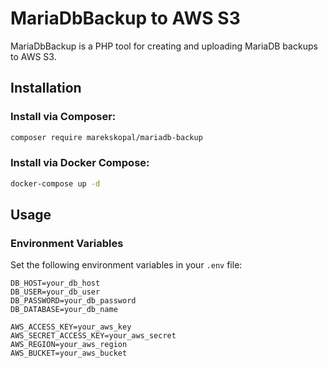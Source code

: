 # MariaDbBackup to AWS S3

MariaDbBackup is a PHP tool for creating and uploading MariaDB backups to AWS S3.


## Installation

### Install via Composer:

```sh
composer require marekskopal/mariadb-backup
```

### Install via Docker Compose:

```sh
docker-compose up -d
```


## Usage

### Environment Variables

Set the following environment variables in your `.env` file:

```env
DB_HOST=your_db_host
DB_USER=your_db_user
DB_PASSWORD=your_db_password
DB_DATABASE=your_db_name

AWS_ACCESS_KEY=your_aws_key
AWS_SECRET_ACCESS_KEY=your_aws_secret
AWS_REGION=your_aws_region
AWS_BUCKET=your_aws_bucket
